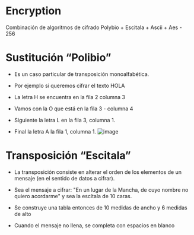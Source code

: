 # Encryption
Combinación de algoritmos de cifrado Polybio + Escitala + Ascii + Aes - 256

# Sustitución “Polibio”
- Es un caso particular de transposición monoalfabética.

- Por ejemplo si queremos cifrar el texto HOLA

- La letra H se encuentra en la fila 2 columna 3
- Vamos con la O que está en la fila 3 - columna 4
- Siguiente la letra L en la fila 3, columna 1.
- Final la letra A la fila 1, columna 1.
![image](https://user-images.githubusercontent.com/53907643/142883116-7e68fec9-101e-4934-8bc8-136ac7b3d432.png)


# Transposición “Escitala”
- La transposición consiste en alterar el orden de los elementos de un mensaje (en el sentido de datos a cifrar).

- Sea el mensaje a cifrar: "En un lugar de la Mancha, de cuyo nombre no quiero acordarme" y sea la escítala de 10 caras.

- Se construye una tabla entonces de 10 medidas de ancho y 6 medidas de  alto

- Cuando el mensaje no llena, se completa con espacios en blanco

